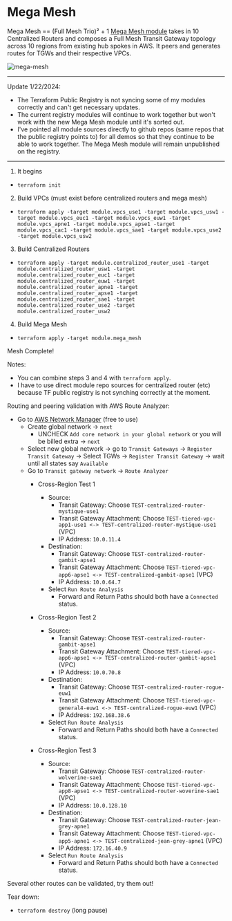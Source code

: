 # Mega Mesh
Mega Mesh == (Full Mesh Trio)² + 1
[Mega Mesh module](https://github.com/JudeQuintana/terraform-aws-mega-mesh) takes in 10 Centralized Routers and composes a Full Mesh Transit Gateway topology across 10 regions from existing hub spokes in AWS. It peers and generates routes for TGWs and their respective VPCs.

![mega-mesh](https://jq1-io.s3.amazonaws.com/mega-mesh/ten-full-mesh-tgw.png)

---
Update 1/22/2024:
 - The Terraform Public Registry is not syncing some of my modules
   correctly and can't get necessary updates.
 - The current registry modules will continue to work together but
   won't work with the new Mega Mesh module until it's sorted out.
 - I've pointed all module sources directly to github repos (same
   repos that the public registry points to) for all demos so that they
   continue to be able to work together. The Mega Mesh module will remain
   unpublished on the registry.

---

1. It begins
  - `terraform init`
2. Build VPCs (must exist before centralized routers and mega mesh)
  - `terraform apply -target module.vpcs_use1 -target module.vpcs_usw1 -target module.vpcs_euc1 -target module.vpcs_euw1 -target module.vpcs_apne1 -target module.vpcs_apse1 -target module.vpcs_cac1 -target module.vpcs_sae1 -target module.vpcs_use2 -target module.vpcs_usw2`
3. Build Centralized Routers
  - `terraform apply -target module.centralized_router_use1 -target module.centralized_router_usw1 -target module.centralized_router_euc1 -target module.centralized_router_euw1 -target module.centralized_router_apne1 -target module.centralized_router_apse1 -target module.centralized_router_sae1 -target module.centralized_router_use2 -target module.centralized_router_usw2`

4. Build Mega Mesh
  - `terraform apply -target module.mega_mesh`

Mesh Complete!

Notes:
  - You can combine steps 3 and 4 with `terraform apply`.
  - I have to use direct module repo sources for centralized router (etc) because TF public registry is not synching correctly at the moment.

Routing and peering validation with AWS Route Analyzer:
- Go to [AWS Network Manager](https://us-west-2.console.aws.amazon.com/networkmanager/home?region=us-east-1#/networks) (free to use)
  - Create global network -> `next`
    - UNCHECK `Add core network in your global network` or you will be billed extra -> `next`
  - Select new global network -> go to `Transit Gateways` -> `Register
    Transit Gateway` -> Select TGWs -> `Register Transit Gateway` -> wait until all states say `Available`
  - Go to `Transit gateway network` -> `Route Analyzer`
    - Cross-Region Test 1
      - Source:
        - Transit Gateway: Choose `TEST-centralized-router-mystique-use1`
        - Transit Gateway Attachment: Choose `TEST-tiered-vpc-app1-use1 <-> TEST-centralized-router-mystique-use1` (VPC)
        - IP Address: `10.0.11.4`
      - Destination:
        - Transit Gateway: Choose `TEST-centralized-router-gambit-apse1`
        - Transit Gateway Attachment: Choose `TEST-tiered-vpc-app6-apse1 <-> TEST-centralized-gambit-apse1` (VPC)
        - IP Address: `10.0.64.7`
      - Select `Run Route Analysis`
        - Forward and Return Paths should both have a `Connected` status.

    - Cross-Region Test 2
      - Source:
        - Transit Gateway: Choose `TEST-centralized-router-gambit-apse1`
        - Transit Gateway Attachment: Choose `TEST-tiered-vpc-app6-apse1 <-> TEST-centralized-router-gambit-apse1` (VPC)
        - IP Address: `10.0.70.8`
      - Destination:
        - Transit Gateway: Choose `TEST-centralized-router-rogue-euw1`
        - Transit Gateway Attachment: Choose `TEST-tiered-vpc-general4-euw1 <-> TEST-centralized-rogue-euw1` (VPC)
        - IP Address: `192.168.38.6`
      - Select `Run Route Analysis`
        - Forward and Return Paths should both have a `Connected` status.

    - Cross-Region Test 3
      - Source:
        - Transit Gateway: Choose `TEST-centralized-router-wolverine-sae1`
        - Transit Gateway Attachment: Choose `TEST-tiered-vpc-app8-apse1 <-> TEST-centralized-router-woverine-sae1` (VPC)
        - IP Address: `10.0.128.10`
      - Destination:
        - Transit Gateway: Choose `TEST-centralized-router-jean-grey-apne1`
        - Transit Gateway Attachment: Choose `TEST-tiered-vpc-app5-apne1 <-> TEST-centralized-jean-grey-apne1` (VPC)
        - IP Address: `172.16.40.9`
      - Select `Run Route Analysis`
        - Forward and Return Paths should both have a `Connected` status.

Several other routes can be validated, try them out!

Tear down:
 - `terraform destroy` (long pause)
